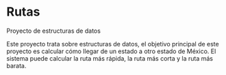 # Rutas
Proyecto de estructuras de datos


Este proyecto trata sobre estructuras de datos, el objetivo principal de este proyecto es calcular cómo llegar de un estado a otro estado de México.
El sistema puede calcular la ruta más rápida, la ruta más corta y la ruta más barata.
